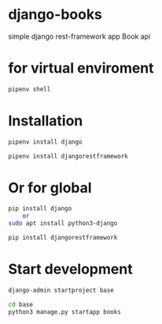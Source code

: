 # django-books

simple django rest-framework app
Book api

# for virtual enviroment

```bash
pipenv shell
```

# Installation

```bash
pipenv install django

pipenv install djangorestframework
```

# Or for global

```bash
pip install django
    or
sudo apt install python3-django
```

```bash
pip install djangorestframework
```

# Start development

```bash
django-admin startproject base
```

```bash
cd base
python3 manage.py startapp books
```
